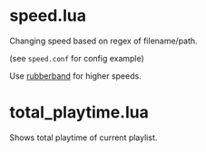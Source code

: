 # speed.lua
Changing speed based on regex of filename/path.

(see `speed.conf` for config example)

Use [rubberband](https://github.com/jgreco/mpv-scripts/blob/master/rubberband_helper.lua) for higher speeds.


# total_playtime.lua
Shows total playtime of current playlist.

